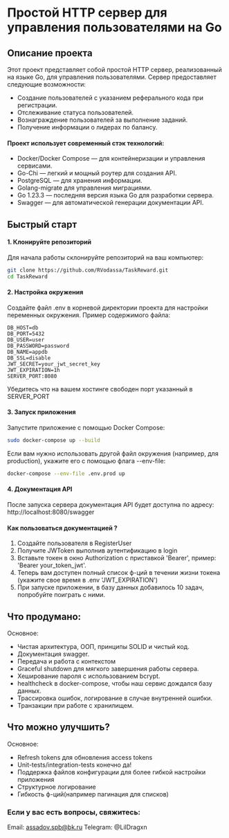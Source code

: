 # Простой HTTP сервер для управления пользователями на Go 

## Описание проекта

Этот проект представляет собой простой HTTP сервер, реализованный на языке Go,
для управления пользователями. Сервер предоставляет следующие возможности:
- Создание пользователей с указанием реферального кода при регистрации.
- Отслеживание статуса пользователей.
- Вознаграждение пользователей за выполнение заданий.
- Получение информации о лидерах по балансу.

#### Проект использует современный стэк технологий:
- Docker/Docker Compose — для контейнеризации и управления сервисами.
- Go-Chi — легкий и мощный роутер для создания API.
- PostgreSQL — для хранения информации.
- Golang-migrate для управления миграциями.
- Go 1.23.3 — последняя версия языка Go для разработки сервера.
- Swagger — для автоматической генерации документации API.

## Быстрый старт
#### 1. Клонируйте репозиторий

Для начала работы склонируйте репозиторий на ваш компьютер:

```bash
git clone https://github.com/RVodassa/TaskReward.git
cd TaskReward
```

#### 2. Настройка окружения

Создайте файл .env в корневой директории проекта для настройки переменных окружения. Пример содержимого файла:
```env
DB_HOST=db
DB_PORT=5432
DB_USER=user
DB_PASSWORD=password
DB_NAME=appdb
DB_SSL=disable
JWT_SECRET=your_jwt_secret_key
JWT_EXPIRATION=1h
SERVER_PORT:8080
```
Убедитесь что на вашем хостинге свободен порт указанный в SERVER_PORT

#### 3. Запуск приложения

Запустите приложение с помощью Docker Compose:

```bash
sudo docker-compose up --build
```

Если вам нужно использовать другой файл окружения (например, для production), укажите его с помощью флага --env-file:

```bash
docker-compose --env-file .env.prod up
```

#### 4. Документация API

После запуска сервера документация API будет доступна по адресу:
http://localhost:8080/swagger

#### Как пользоваться документацией ?
1. Создайте пользователя в RegisterUser
2. Получите JWToken выполнив аутентификацию в login
3. Вставьте токен в окно Authorization с приставкой 'Bearer', пример: 'Bearer your_token_jwt'.
4. Теперь вам доступен полный список ф-ций в течении жизни токена (укажите свое время в .env 'JWT_EXPIRATION') 
5. При запуске приложении, в базу данных добавилось 10 задач, попробуйте поиграть с ними.

## Что продумано:
Основное: 
- Чистая архитектура, ООП, принципы SOLID и чистый код.
- Документация swagger.
- Передача и работа с контекстом
- Graceful shutdown для мягкого завершения работы сервера.
- Хеширование пароля с использованием bcrypt.
- healthcheck в docker-compose, чтобы наш сервис дождался базу данных.
- Трассировка ошибок, логирование в случае внутренней ошибки.
- Транзакции при работе с хранилищем.


## Что можно улучшить?
Основное:
- Refresh tokens для обновления access tokens
- Unit-tests/integration-tests конечно да!
- Поддержка файлов конфигурации для более гибкой настройки приложения
- Структурное логирование
- Гибкость ф-ций(например пагинация для списков)

### Если у вас есть вопросы, свяжитесь:
Email: assadov.spb@bk.ru
Telegram: @LilDragxn